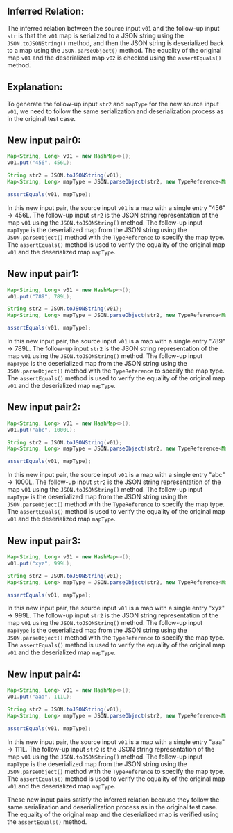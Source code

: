 ## Inferred Relation:
The inferred relation between the source input `v01` and the follow-up input `str` is that the `v01` map is serialized to a JSON string using the `JSON.toJSONString()` method, and then the JSON string is deserialized back to a map using the `JSON.parseObject()` method. The equality of the original map `v01` and the deserialized map `v02` is checked using the `assertEquals()` method.

## Explanation:
To generate the follow-up input `str2` and `mapType` for the new source input `v01`, we need to follow the same serialization and deserialization process as in the original test case.

## New input pair0:
```java
Map<String, Long> v01 = new HashMap<>();
v01.put("456", 456L);

String str2 = JSON.toJSONString(v01);
Map<String, Long> mapType = JSON.parseObject(str2, new TypeReference<Map<String, Long>>() {}.getType());

assertEquals(v01, mapType);
```
In this new input pair, the source input `v01` is a map with a single entry "456" -> 456L. The follow-up input `str2` is the JSON string representation of the map `v01` using the `JSON.toJSONString()` method. The follow-up input `mapType` is the deserialized map from the JSON string using the `JSON.parseObject()` method with the `TypeReference` to specify the map type. The `assertEquals()` method is used to verify the equality of the original map `v01` and the deserialized map `mapType`.

## New input pair1:
```java
Map<String, Long> v01 = new HashMap<>();
v01.put("789", 789L);

String str2 = JSON.toJSONString(v01);
Map<String, Long> mapType = JSON.parseObject(str2, new TypeReference<Map<String, Long>>() {}.getType());

assertEquals(v01, mapType);
```
In this new input pair, the source input `v01` is a map with a single entry "789" -> 789L. The follow-up input `str2` is the JSON string representation of the map `v01` using the `JSON.toJSONString()` method. The follow-up input `mapType` is the deserialized map from the JSON string using the `JSON.parseObject()` method with the `TypeReference` to specify the map type. The `assertEquals()` method is used to verify the equality of the original map `v01` and the deserialized map `mapType`.

## New input pair2:
```java
Map<String, Long> v01 = new HashMap<>();
v01.put("abc", 1000L);

String str2 = JSON.toJSONString(v01);
Map<String, Long> mapType = JSON.parseObject(str2, new TypeReference<Map<String, Long>>() {}.getType());

assertEquals(v01, mapType);
```
In this new input pair, the source input `v01` is a map with a single entry "abc" -> 1000L. The follow-up input `str2` is the JSON string representation of the map `v01` using the `JSON.toJSONString()` method. The follow-up input `mapType` is the deserialized map from the JSON string using the `JSON.parseObject()` method with the `TypeReference` to specify the map type. The `assertEquals()` method is used to verify the equality of the original map `v01` and the deserialized map `mapType`.

## New input pair3:
```java
Map<String, Long> v01 = new HashMap<>();
v01.put("xyz", 999L);

String str2 = JSON.toJSONString(v01);
Map<String, Long> mapType = JSON.parseObject(str2, new TypeReference<Map<String, Long>>() {}.getType());

assertEquals(v01, mapType);
```
In this new input pair, the source input `v01` is a map with a single entry "xyz" -> 999L. The follow-up input `str2` is the JSON string representation of the map `v01` using the `JSON.toJSONString()` method. The follow-up input `mapType` is the deserialized map from the JSON string using the `JSON.parseObject()` method with the `TypeReference` to specify the map type. The `assertEquals()` method is used to verify the equality of the original map `v01` and the deserialized map `mapType`.

## New input pair4:
```java
Map<String, Long> v01 = new HashMap<>();
v01.put("aaa", 111L);

String str2 = JSON.toJSONString(v01);
Map<String, Long> mapType = JSON.parseObject(str2, new TypeReference<Map<String, Long>>() {}.getType());

assertEquals(v01, mapType);
```
In this new input pair, the source input `v01` is a map with a single entry "aaa" -> 111L. The follow-up input `str2` is the JSON string representation of the map `v01` using the `JSON.toJSONString()` method. The follow-up input `mapType` is the deserialized map from the JSON string using the `JSON.parseObject()` method with the `TypeReference` to specify the map type. The `assertEquals()` method is used to verify the equality of the original map `v01` and the deserialized map `mapType`.

These new input pairs satisfy the inferred relation because they follow the same serialization and deserialization process as in the original test case. The equality of the original map and the deserialized map is verified using the `assertEquals()` method.